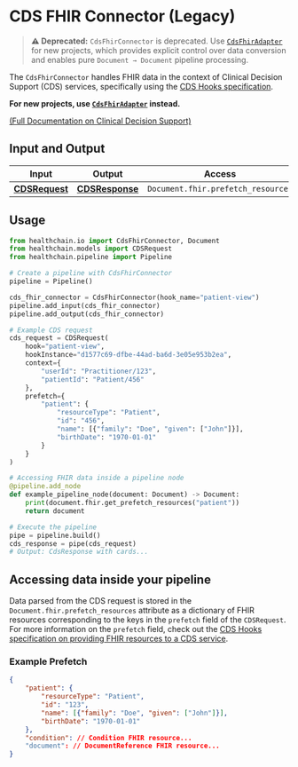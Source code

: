 # CDS FHIR Connector (Legacy)

> **⚠️ Deprecated:** `CdsFhirConnector` is deprecated. Use [`CdsFhirAdapter`](../adapters/cdsfhiradapter.md) for new projects, which provides explicit control over data conversion and enables pure `Document → Document` pipeline processing.

The `CdsFhirConnector` handles FHIR data in the context of Clinical Decision Support (CDS) services, specifically using the [CDS Hooks specification](https://cds-hooks.org/).

**For new projects, use [`CdsFhirAdapter`](../adapters/cdsfhiradapter.md) instead.**

[(Full Documentation on Clinical Decision Support)](../../gateway/cdshooks.md)

## Input and Output

| Input | Output | Access |
|-------|--------|-----------|
| [**CDSRequest**](../../../api/use_cases.md#healthchain.models.requests.cdsrequest.CDSRequest) | [**CDSResponse**](../../../api/use_cases.md#healthchain.models.responses.cdsresponse.CDSResponse) | `Document.fhir.prefetch_resources` |


## Usage

```python
from healthchain.io import CdsFhirConnector, Document
from healthchain.models import CDSRequest
from healthchain.pipeline import Pipeline

# Create a pipeline with CdsFhirConnector
pipeline = Pipeline()

cds_fhir_connector = CdsFhirConnector(hook_name="patient-view")
pipeline.add_input(cds_fhir_connector)
pipeline.add_output(cds_fhir_connector)

# Example CDS request
cds_request = CDSRequest(
    hook="patient-view",
    hookInstance="d1577c69-dfbe-44ad-ba6d-3e05e953b2ea",
    context={
        "userId": "Practitioner/123",
        "patientId": "Patient/456"
    },
    prefetch={
        "patient": {
            "resourceType": "Patient",
            "id": "456",
            "name": [{"family": "Doe", "given": ["John"]}],
            "birthDate": "1970-01-01"
        }
    }
)

# Accessing FHIR data inside a pipeline node
@pipeline.add_node
def example_pipeline_node(document: Document) -> Document:
    print(document.fhir.get_prefetch_resources("patient"))
    return document

# Execute the pipeline
pipe = pipeline.build()
cds_response = pipe(cds_request)
# Output: CdsResponse with cards...
```

## Accessing data inside your pipeline

Data parsed from the CDS request is stored in the `Document.fhir.prefetch_resources` attribute as a dictionary of FHIR resources corresponding to the keys in the `prefetch` field of the `CDSRequest`. For more information on the `prefetch` field, check out the [CDS Hooks specification on providing FHIR resources to a CDS service](https://cds-hooks.org/specification/current/#providing-fhir-resources-to-a-cds-service).

### Example Prefetch

```json
{
    "patient": {
        "resourceType": "Patient",
        "id": "123",
        "name": [{"family": "Doe", "given": ["John"]}],
        "birthDate": "1970-01-01"
    },
    "condition": // Condition FHIR resource...
    "document": // DocumentReference FHIR resource...
}
```
